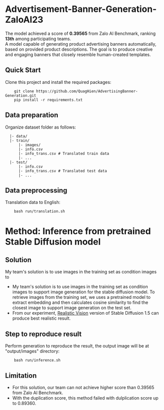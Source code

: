 # Advertisement-Banner-Generation-ZaloAI23
The model achieved a score of **0.39565** from Zalo AI Benchmark, ranking **13th** among participating teams.  
A model capable of generating product advertising banners automatically, based on provided product descriptions. The goal is to produce creative and engaging banners that closely resemble human-created templates.
## Quick Start
Clone this project and install the required packages:
```
    git clone https://github.com/QuagHien/AdvertisingBanner-Generation.git
    pip install -r requirements.txt
```
## Data preparation
Organize dataset folder as follows:
  ```
    |- data/
    |- train/
        |- images/
        |- info.csv
        |- info_trans.csv # Translated train data
        |- ...
    |- test/
        |- info.csv
        |- info_trans.csv # Translated test data
        |- ...
  ```
## Data preprocessing
Translation data to English:
```
    bash run/translation.sh
```
# Method: Inference from pretrained Stable Diffusion model
## Solution
My team's solution is to use images in the training set as condition images to 

*   My team's solution is to use images in the training set as condition images to support image generation for the stable diffusion model. To retrieve images from the training set, we uses a pretrained model to extract embedding and then calculates cosine similarity to find the closest image to support image generation on the test set.
*   From our experiment, [Realistic Vision](https://civitai.com/models/4201/realistic-vision-v51) version of Stable Diffusion 1.5 can produce best realistic result.
## Step to reproduce result
Perform generation to reproduce the result, the output image will be at "output/images" directory:
```
    bash run/inference.sh
```
## Limitation

*    For this solution, our team can not achieve higher score than 0.39565 from Zalo AI Benchmark.
*    With the duplication score, this method failed with dulplication score up to 0.89360.
